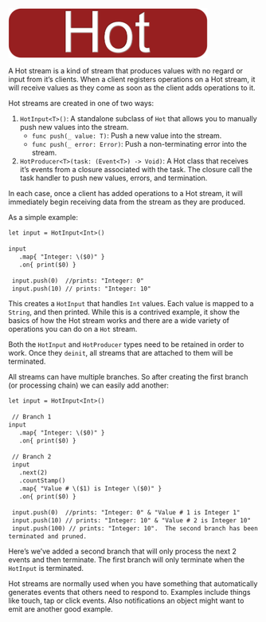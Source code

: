 <img src="/Docs/badges/hot.jpg" height=100 alt="Hot Stream">

A Hot stream is a kind of stream that produces values with no regard or input from it’s clients.  When a client registers operations on a Hot stream, it will receive values as they come as soon as the client adds operations to it.

Hot streams are created in one of two ways:

1.  `HotInput<T>()`: A standalone subclass of `Hot` that allows you to manually push new values into the stream.
	- `func push(_ value: T)`: Push a new value into the stream.
	- `func push(_ error: Error)`: Push a non-terminating error into the stream.
2. `HotProducer<T>(task: (Event<T>) -> Void)`: A Hot class that receives it’s events from a closure associated with the task. The closure call the task handler to push new values, errors, and termination.

In each case, once a client has added operations to a Hot stream, it will immediately begin receiving data from the stream as they are produced.  

As a simple example:

	let input = HotInput<Int>()
	
	input
	   .map{ "Integer: \($0)" }
	   .on{ print($0) }
	 
	 input.push(0)  //prints: "Integer: 0"
	 input.push(10) // prints: "Integer: 10"

This creates a `HotInput` that handles `Int` values.  Each value is mapped to a `String`, and then printed.  While this is a contrived example, it show the basics of how the Hot stream works and there are a wide variety of operations you can do on a `Hot` stream.

Both the `HotInput` and `HotProducer` types need to be retained in order to work.  Once they `deinit`, all streams that are attached to them will be terminated.

All streams can have multiple branches.  So after creating the first branch (or processing chain) we can easily add another:

	let input = HotInput<Int>()
	
	 // Branch 1
	input
	   .map{ "Integer: \($0)" }
	   .on{ print($0) }
	 
	 // Branch 2
	 input
	   .next(2)
	   .countStamp()
	   .map{ "Value # \($1) is Integer \($0)" }
	   .on{ print($0) }
	 
	 input.push(0)  //prints: "Integer: 0" & "Value # 1 is Integer 1"
	 input.push(10) // prints: "Integer: 10" & "Value # 2 is Integer 10"
	 input.push(100) // prints: "Integer: 10".  The second branch has been terminated and pruned.

Here’s we’ve added a second branch that will only process the next 2 events and then terminate.  The first branch will only terminate when the `HotInput` is terminated.

Hot streams are normally used when you have something that automatically generates events that others need to respond to.  Examples include things like touch, tap or click events.  Also notifications an object might want to emit are another good example.  
